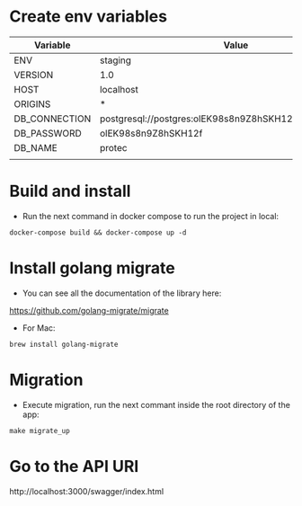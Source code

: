 # Create env variables
| Variable | Value |
|---|---|
ENV | staging
VERSION | 1.0
HOST | localhost
ORIGINS | *
DB_CONNECTION | postgresql://postgres:olEK98s8n9Z8hSKH12f@db:5432/protec
DB_PASSWORD | olEK98s8n9Z8hSKH12f
DB_NAME | protec
|  |  |

# Build and install

- Run the next command in docker compose to run the project in local:

`docker-compose build && docker-compose up -d`

# Install golang migrate

- You can see all the documentation of the library here:

https://github.com/golang-migrate/migrate

- For Mac:

`brew install golang-migrate`

# Migration

- Execute migration, run the next commant inside the root directory of the app:

`make migrate_up`

# Go to the API URI

http://localhost:3000/swagger/index.html

